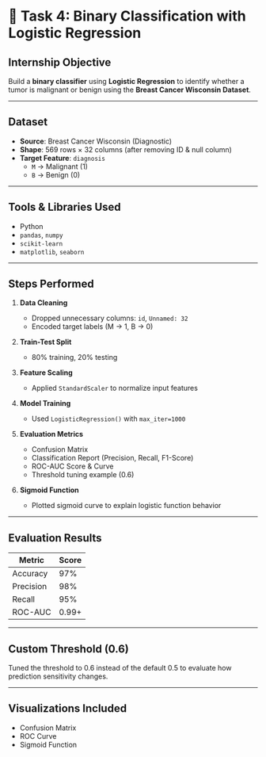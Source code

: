 # 🎯 Task 4: Binary Classification with Logistic Regression

## Internship Objective
Build a **binary classifier** using **Logistic Regression** to identify whether a tumor is malignant or benign using the **Breast Cancer Wisconsin Dataset**.

---

##  Dataset
- **Source**: Breast Cancer Wisconsin (Diagnostic)
- **Shape**: 569 rows × 32 columns (after removing ID & null column)
- **Target Feature**: `diagnosis`
  - `M` → Malignant (1)
  - `B` → Benign (0)

---

##  Tools & Libraries Used
- Python
- `pandas`, `numpy`
- `scikit-learn`
- `matplotlib`, `seaborn`

---

##  Steps Performed

1. **Data Cleaning**
   - Dropped unnecessary columns: `id`, `Unnamed: 32`
   - Encoded target labels (M → 1, B → 0)

2. **Train-Test Split**
   - 80% training, 20% testing

3. **Feature Scaling**
   - Applied `StandardScaler` to normalize input features

4. **Model Training**
   - Used `LogisticRegression()` with `max_iter=1000`

5. **Evaluation Metrics**
   - Confusion Matrix
   - Classification Report (Precision, Recall, F1-Score)
   - ROC-AUC Score & Curve
   - Threshold tuning example (0.6)

6. **Sigmoid Function**
   - Plotted sigmoid curve to explain logistic function behavior

---

##  Evaluation Results

| Metric      | Score     |
|-------------|-----------|
| Accuracy    | 97%       |
| Precision   | 98%       |
| Recall      | 95%       |
| ROC-AUC     | 0.99+     |

---

## Custom Threshold (0.6)

Tuned the threshold to 0.6 instead of the default 0.5 to evaluate how prediction sensitivity changes.

---

##  Visualizations Included

-  Confusion Matrix
-  ROC Curve
-  Sigmoid Function
